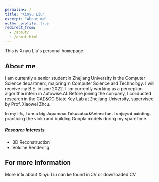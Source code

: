 ```yaml
---
permalink: /
title: "Xinyu Liu"
excerpt: "About me"
author_profile: true
redirect_from: 
  - /about/
  - /about.html
---
```


This is Xinyu LIu's personal homepage.



About me
------
I am currently a senior student in Zhejiang University in the Computer Science department, majoring in Computer Science and Technology. I will receive my B.E. in june 2022. I am currently working as a perception algorithm intern in Autowise.AI. Before joining the company, I conducted research in the CAD&CG State Key Lab at Zhejiang University, supervised by Prof. Xiaowei Zhou.

In my life, I am a big Japanese Tokusatsu&Anime fan. I enjoyed painting, practicing the violin and building Gunpla models during my spare time.

##### Research Interests:

- 3D Reconstruction
- Volume Rendering



## For more Information

More info about Xinyu Liu can be found in CV or downloaded CV.
